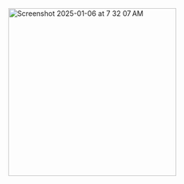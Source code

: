 <img width="337" alt="Screenshot 2025-01-06 at 7 32 07 AM" src="https://github.com/user-attachments/assets/8564d01f-9a41-4af0-92bf-b6400ddbead0" />
